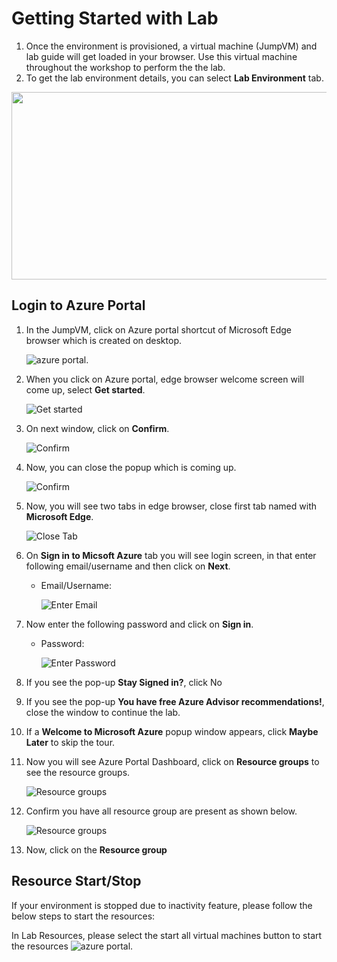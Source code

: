 # Getting Started with Lab

1. Once the environment is provisioned, a virtual machine (JumpVM) and lab guide will get loaded in your browser. Use this virtual machine throughout the workshop to perform the the lab.
1. To get the lab environment details, you can select **Lab Environment** tab. 

  <p align="left">
<img width="560" height="300" img src="images/solution2.PNG"/>
</p>
 
 
 
## Login to Azure Portal
1. In the JumpVM, click on Azure portal shortcut of Microsoft Edge browser which is created on desktop.

   ![azure portal.](images/solution2.PNG)
   
1. When you click on Azure portal, edge browser welcome screen will come up, select **Get started**.

   ![](images/17.png "Get started")
   
1. On next window, click on **Confirm**.

   ![](images/18.png "Confirm")
   
1. Now, you can close the popup which is coming up.

   ![](images/19.png "Confirm")
   
1. Now, you will see two tabs in edge browser, close first tab named with **Microsoft Edge**.

   ![](images/20.png "Close Tab")
   
1. On **Sign in to Micsoft Azure** tab you will see login screen, in that enter following email/username and then click on **Next**. 
   * Email/Username: <inject key="AzureAdUserEmail"></inject>
   
     ![](images/21.png "Enter Email")
     
1. Now enter the following password and click on **Sign in**.
   * Password: <inject key="AzureAdUserPassword"></inject>
   
     ![](images/22.png "Enter Password")
     
1. If you see the pop-up **Stay Signed in?**, click No

1. If you see the pop-up **You have free Azure Advisor recommendations!**, close the window to continue the lab.

1. If a **Welcome to Microsoft Azure** popup window appears, click **Maybe Later** to skip the tour.
   
1. Now you will see Azure Portal Dashboard, click on **Resource groups** to see the resource groups.

   ![](images/23.png "Resource groups")
   
1. Confirm you have all resource group are present as shown below.

   ![](images/solution5.png "Resource groups")
   
1. Now, click on the **Resource group** 

## Resource Start/Stop

If your environment is stopped due to inactivity feature, please follow the below steps to start the resources: 

   
In Lab Resources, please select the start all virtual machines button to start the resources
![azure portal.](images/solution4.png)
